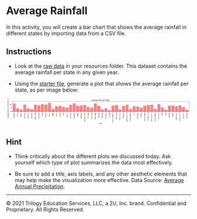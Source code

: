 # Average Rainfall

In this activity, you will create a bar chart that shows the average rainfall in different states by importing data from a CSV file. 

## Instructions

* Look at the [raw data](Resources/avg_rain_state.csv) in your resources folder. This dataset contains the average rainfall per state in any given year.

* Using the [starter file](Unsolved/avg_state_rain.ipynb), generate a plot that shows the average rainfall per state, as per image below:

![rain_fall](Images/avg_state_rain.png)

## Hint

* Think critically about the different plots we discussed today. Ask yourself which type of plot summarizes the data most effectively.

* Be sure to add a title, axis labels, and any other aesthetic elements that may help make the visualization more effective.
Data Source: [Average Annual Precipitation](https://www.currentresults.com/Weather/US/average-annual-state-precipitation.php).

- - -

© 2021 Trilogy Education Services, LLC, a 2U, Inc. brand. Confidential and Proprietary. All Rights Reserved.
